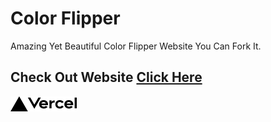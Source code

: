 # Color Flipper

Amazing Yet Beautiful Color Flipper Website You Can Fork It.

## Check Out Website [Click Here]()

![Powered By vercel](./vercel.svg)
